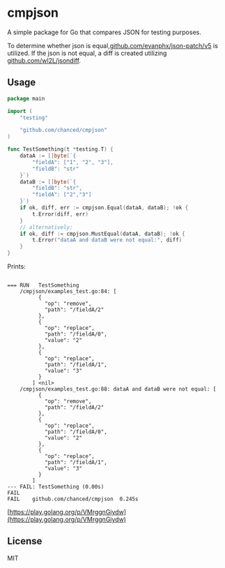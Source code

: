 # cmpjson

A simple package for Go that compares JSON for testing purposes.

To determine whether json is
equal,[github.com/evanphx/json-patch/v5](https://github.com/evanphx/json-patch)
is utilized. If the json is not equal, a diff is created utilizing
[github.com/wI2L/jsondiff](https://github.com/wI2L/jsondiff).

## Usage

```go
package main

import (
	"testing"

	"github.com/chanced/cmpjson"
)

func TestSomething(t *testing.T) {
	dataA := []byte(`{
		"fieldA": ["1", "2", "3"],
		"fieldB": "str"
	}`)
	dataB := []byte(`{
		"fieldB": "str",
		"fieldA": ["2","3"]
	}`)
	if ok, diff, err := cmpjson.Equal(dataA, dataB); !ok {
		t.Error(diff, err)
	}
	// alternatively:
	if ok, diff := cmpjson.MustEqual(dataA, dataB); !ok {
		t.Error("dataA and dataB were not equal:", diff)
	}
}


```

Prints:

```

=== RUN   TestSomething
    /cmpjson/examples_test.go:84: [
          {
            "op": "remove",
            "path": "/fieldA/2"
          },
          {
            "op": "replace",
            "path": "/fieldA/0",
            "value": "2"
          },
          {
            "op": "replace",
            "path": "/fieldA/1",
            "value": "3"
          }
        ] <nil>
    /cmpjson/examples_test.go:88: dataA and dataB were not equal: [
          {
            "op": "remove",
            "path": "/fieldA/2"
          },
          {
            "op": "replace",
            "path": "/fieldA/0",
            "value": "2"
          },
          {
            "op": "replace",
            "path": "/fieldA/1",
            "value": "3"
          }
        ]
--- FAIL: TestSomething (0.00s)
FAIL
FAIL	github.com/chanced/cmpjson	0.245s
```

[https://play.golang.org/p/VMrggnGiydw](https://play.golang.org/p/VMrggnGiydw)

## License

MIT
